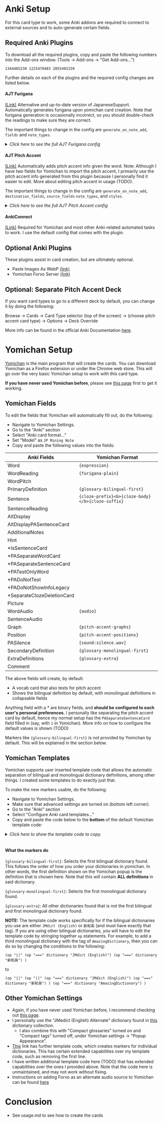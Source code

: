 # Anki Setup
For this card type to work, some Anki addons are required to connect to external sources and to auto-generate
certain fields.

## Required Anki Plugins
To download all the required plugins, copy and paste the following numbers into the Add-ons window.
(Tools →  Add-ons →  "Get Add-ons...")
```
1344485230 1225470483 2055492159
```
Further details on each of the plugins and the required config changes are listed below.

#### AJT Furigana
[(Link)](https://ankiweb.net/shared/info/1344485230)
Alternative and up-to-date version of JapaneseSupport.
Automatically generates furigana upon yomichan card creation.
Note that furigana generation is occasionally incorrect, so you should double-check the readings
to make sure they are correct.

The important things to change in the config are `generate_on_note_add`, `fields` and `note_types`.

<details>
<summary><i>Click here to see the full AJT Furigana config</i></summary>

    {
        "context_menu": {
            "generate_furigana": true,
            "to_hiragana": true,
            "to_katakana": true
        },
        "fields": [
            {
                "destination": "SentenceReading",
                "source": "Sentence"
            }
        ],
        "furigana_suffix": " (furigana)",
        "generate_on_note_add": true,
        "note_types": [
            "jp"
        ],
        "skip_numbers": false,
        "skip_words": "",
        "toolbar": {
            "clean_furigana_button": {
                "enable": false,
                "shortcut": "Alt+u",
                "text": "削"
            },
            "furigana_button": {
                "enable": false,
                "shortcut": "Alt+o",
                "text": "振"
            }
        }
    }

</details>

#### AJT Pitch Accent
[(Link)](https://ankiweb.net/shared/info/1225470483)
Automatically adds pitch accent info given the word.
Note: Although I have two fields for Yomichan to import the pitch accent, I primarily use the
pitch accent info generated from this plugin because I personally find it easier to edit.
More about editing pitch accent in usage (TODO).

The important things to change in the config are `generate_on_note_add`,
`destination_fields`, `source_fields` `note_types`, and `styles`.

<details>
<summary><i>Click here to see the full AJT Pitch Accent config</i></summary>

    {
        "destination_fields": [
            "WordPitch"
        ],
        "generate_on_note_add": true,
        "kana_lookups": true,
        "lookup_shortcut": "Ctrl+8",
        "note_types": [
            "jp"
        ],
        "regenerate_readings": false,
        "skip_words": "へ,か,よ,ん,だ,び,の,や,ね,ば,て,と,た,が,に,な,は,も,ます,から,いる,たち,てる,う,ましょ,たい,です",
        "source_fields": [
            "Word"
        ],
        "styles": {
            "&#42780;": "<span class=\"downstep\">&#42780;</span>",
            "class=\"overline\"": "style=\"text-decoration:overline;\" class=\"pitchoverline\""
        },
        "use_hiragana": false,
        "use_mecab": true
    }

</details>

#### AnkiConnect
[(Link)](https://ankiweb.net/shared/info/2055492159)
Required for Yomichan and most other Anki-related automated tasks to work.
I use the default config that comes with the plugin.


## Optional Anki Plugins

These plugins assist in card creation, but are ultimately optional.
* Paste Images As WebP [(link)](https://ankiweb.net/shared/info/1151815987)
* Yomichan Forvo Server [(link)](https://ankiweb.net/shared/info/580654285)

## Optional: Separate Pitch Accent Deck
If you want card types to go to a different deck by default, you can change it by doing the following:

Browse
→  Cards
→  Card Type selector (top of the screen)
→  (choose pitch accent card type)
→  Options
→  Deck Override

More info can be found in the official Anki Documentation
[here](https://docs.ankiweb.net/templates/intro.html?highlight=override#the-templates-screen).


# Yomichan Setup
[Yomichan](https://github.com/FooSoft/yomichan)
is the main program that will create the cards. You can download Yomichan as a Firefox extension
or under the Chrome web store.
This will go over the very basic Yomichan setup to work with this card type.

**If you have never used Yomichan before**, please see
[this page](https://learnjapanese.moe/yomichan/) first to get it working.

## Yomichan Fields
To edit the fields that Yomichan will automatically fill out, do the following:
* Navigate to Yomichan Settings.
* Go to the "Anki" section
* Select "Anki card format..."
* Set "Model" as `JP Mining Note`
* Copy and paste the following values into the fields:


|  Anki Fields               | Yomichan Format                                   |
|----------------------------|---------------------------------------------------|
|  Word                      | `{expression}`                                    |
|  WordReading               | `{furigana-plain}`                                |
|  WordPitch                 |                                                   |
|  PrimaryDefinition         | `{glossary-bilingual-first}`                      |
|  Sentence                  | `{cloze-prefix}<b>{cloze-body}</b>{cloze-suffix}` |
|  SentenceReading           |                                                   |
|  AltDisplay                |                                                   |
|  AltDisplayPASentenceCard  |                                                   |
|  AdditionalNotes           |                                                   |
|  Hint                      |                                                   |
| *IsSentenceCard            |                                                   |
| *PASeparateWordCard        |                                                   |
| *PASeparateSentenceCard    |                                                   |
| *PATestOnlyWord            |                                                   |
| *PADoNotTest               |                                                   |
| *PADoNotShowInfoLegacy     |                                                   |
| *SeparateClozeDeletionCard |                                                   |
|  Picture                   |                                                   |
|  WordAudio                 | `{audio}`                                         |
|  SentenceAudio             |                                                   |
|  Graph                     | `{pitch-accent-graphs}`                           |
|  Position                  | `{pitch-accent-positions}`                        |
|  PASilence                 | `[sound:silence.wav]`                             |
|  SecondaryDefinition       | `{glossary-monolingual-first}`                    |
|  ExtraDefinitions          | `{glossary-extra}`                                |
|  Comment                   |                                                   |

The above fields will create, by default:
* A vocab card that also tests for pitch accent
* Shows the bilingual definition by default, with monolingual definitions in collapsable fields

Anything field with a * are binary fields, and **should be configured to each user's personal
preferences.** I personally like separating the pitch accent card by default, hence my normal setup
has the `PASeparateSentenceCard` field filled in (say, with `1` in Yomichan).
More info on how to configure the default values is shown (TODO)

Markers like `{glossary-bilingual-first}` is not provided by Yomichan by default.
This will be explained in the section below.



## Yomichan Templates
Yomichan supports user inserted template code that allows the automatic
separation of bilingual and monolingual dictionary definitions,
among other things.
I created some templates to do exactly just that.

To make the new markers usable, do the following:
* Navigate to Yomichan Settings.
* Make sure that advanced settings are turned on (bottom left corner).
* Go to the "Anki" section
* Select "Configure Anki card templates..."
* Copy and paste the code below to the **bottom** of the default Yomichan template code:

<details>
<summary><i>Click here to show the template code to copy.</i></summary>

    {{~! first biliingual definition found ~}}
    {{~#*inline "glossary-bilingual-first"~}}

        {{~#scope~}}

            {{~#set "first-dictionary" null}}{{/set~}}

            {{~#set "valid-dict-found" false}}{{/set~}}
            {{~#each definition.definitions~}}
                {{~! CONDITION 1 ~}}
                {{~#if (op "||" (op "===" dictionary "JMdict (English)") (op "===" dictionary "新和英") )~}}
                    {{~#set "valid-dict-found" true}}{{/set~}}

                    {{~#if (op "===" null (get "first-dictionary"))~}}
                        {{~#set "first-dictionary" dictionary~}}{{~/set~}}
                    {{~/if~}}

                {{~/if~}}
            {{~/each~}}

            {{~#if (get "valid-dict-found")~}}
                <div style="text-align: left;"><ol>
                {{~#each definition.definitions~}}
                    {{~! CONDITION 2 ~}}
                    {{~#if (op "||" (op "===" dictionary "JMdict (English)") (op "===" dictionary "新和英") )~}}

                        {{~#if (op "===" dictionary (get "first-dictionary"))~}}
                            <li>{{~> glossary-single . brief=../brief noDictionaryTag=../noDictionaryTag ~}}</li>
                        {{~/if~}}
                    {{~/if~}}
                {{~/each~}}
                </ol></div>
            {{~/if~}}

        {{~/scope~}}

    {{~/inline~}}



    {{~! first mononlingual definition ~}}
    {{~#*inline "glossary-monolingual-first"~}}

        {{~#scope~}}

            {{~#set "first-dictionary" null}}{{/set~}}

            {{~#set "valid-dict-found" false}}{{/set~}}
            {{~#each definition.definitions~}}
                {{~! CONDITION 1 ~}}

                {{~#if (op "!" (op "||" (op "===" dictionary "JMdict (English)") (op "===" dictionary "新和英") ) )~}}
                    {{~#set "valid-dict-found" true}}{{/set~}}

                    {{~#if (op "===" null (get "first-dictionary"))~}}
                        {{~#set "first-dictionary" dictionary~}}{{~/set~}}
                    {{~/if~}}

                {{~/if~}}
            {{~/each~}}

            {{~#if (get "valid-dict-found")~}}
                <div style="text-align: left;"><ol>
                {{~#each definition.definitions~}}
                    {{~! CONDITION 2 ~}}
                    {{~#if (op "!" (op "||" (op "===" dictionary "JMdict (English)") (op "===" dictionary "新和英") ) )~}}

                        {{~#if (op "===" dictionary (get "first-dictionary"))~}}
                            <li>{{~> glossary-single . brief=../brief noDictionaryTag=../noDictionaryTag ~}}</li>
                        {{~/if~}}
                    {{~/if~}}
                {{~/each~}}
                </ol></div>
            {{~/if~}}

        {{~/scope~}}

    {{~/inline~}}


    {{~! everything BUT the first bilingual and first monolingual definition ~}}
    {{~#*inline "glossary-extra"~}}

        {{~#scope~}}

            {{~#set "first-monolingual-dict" null}}{{/set~}}
            {{~#set "first-bilingual-dict" null}}{{/set~}}

            {{~#set "valid-dict-found" false}}{{/set~}}
            {{~#each definition.definitions~}}
                {{~! CONDITION 1 ~}}

                {{~#if (op "||" (op "===" dictionary "JMdict (English)") (op "===" dictionary "新和英") )~}}

                    {{~#if (op "===" null (get "first-bilingual-dict"))~}}
                        {{~#set "first-bilingual-dict" dictionary~}}{{~/set~}}
                    {{~else~}}
                        {{~#set "valid-dict-found" true}}{{/set~}}
                    {{~/if~}}

                {{~else~}}

                    {{~#if (op "===" null (get "first-monolingual-dict"))~}}
                        {{~#set "first-monolingual-dict" dictionary~}}{{~/set~}}
                    {{~else~}}
                        {{~#set "valid-dict-found" true}}{{/set~}}
                    {{~/if~}}

                {{~/if~}}

            {{~/each~}}

            {{~#if (get "valid-dict-found")~}}
                <div style="text-align: left;"><ol>
                {{~#each definition.definitions~}}
                    {{~! not the first monolingual/bilingual dicts found ~}}
                    {{~#if (op "&&" (op "!==" dictionary (get "first-bilingual-dict")) (op "!==" dictionary (get "first-monolingual-dict")) )~}}
                        <li>{{~> glossary-single . brief=../brief noDictionaryTag=../noDictionaryTag ~}}</li>
                    {{~/if~}}
                {{~/each~}}
                </ol></div>
            {{~/if~}}

        {{~/scope~}}

    {{~/inline~}}

</details>
<br>



#### What the markers do

`{glossary-bilingual-first}`:
Selects the first bilingual dictionary found.
This follows the order of how you order your dictionaries in yomichan.
In other words, the first definition shown on the Yomichan popup is the definition that is chosen here.
Note that this will contain **ALL definitions** in said dictionary.

`{glossary-monolingual-first}`:
Selects the first monolingual dictionary found.

`{glossary-extra}`:
All other dictionaries found that is not the first bilingual and first monolingual dictionary found.


**NOTE:** The template code works specifically for if the bilingual dictionaries you use are either
`JMdict (English)` or `新和英` (and must have exactly that tag).
If you are using other bilingual dictionaries, you will have to edit the template code
by stringing together `op` statements.
For example, to add a third monolingual dictionary with the tag of `AmazingDictionary`,
then you can do so by changing the conditions to the following:

```
(op "||" (op "===" dictionary "JMdict (English)") (op "===" dictionary "新和英") )
```
to
```
(op "||" (op "||" (op "===" dictionary "JMdict (English)") (op "===" dictionary "新和英") ) (op "===" dictionary "AmazingDictionary") )
```




## Other Yomichan Settings
* Again, if you have never used Yomichan before, I recommend checking out
  [this page](https://learnjapanese.moe/yomichan/).
* I personally use the "JMedict (English) Alternate" dictionary found in
  [this](https://learnjapanese.link/dictionaries) dictionary collection.
    * I also combine this with "Compact glossaries" turned on and "Compact tags" turned off,
      under Yomichan settings →  "Popup Appearance".
* [This](https://gist.github.com/Rudo2204/55f418885c2447ccbdc95b0511e20336)
  link has further template code, which creates markers for individual dictionaries.
  This has certain extended capabilities over my template code, such as removing the first line.
* I have written additional template code here (TODO) that has extended capabilities over the ones
  I provided above.
  Note that the code here is unmaintained, and may not work without fixing.
* Instructions on adding Forvo as an alternate audio source to Yomichan
  can be found [here](https://learnjapanese.moe/yomichan/#bonus-adding-forvo-extra-audio-source)



# Conclusion
* See usage.md to see how to create the cards



